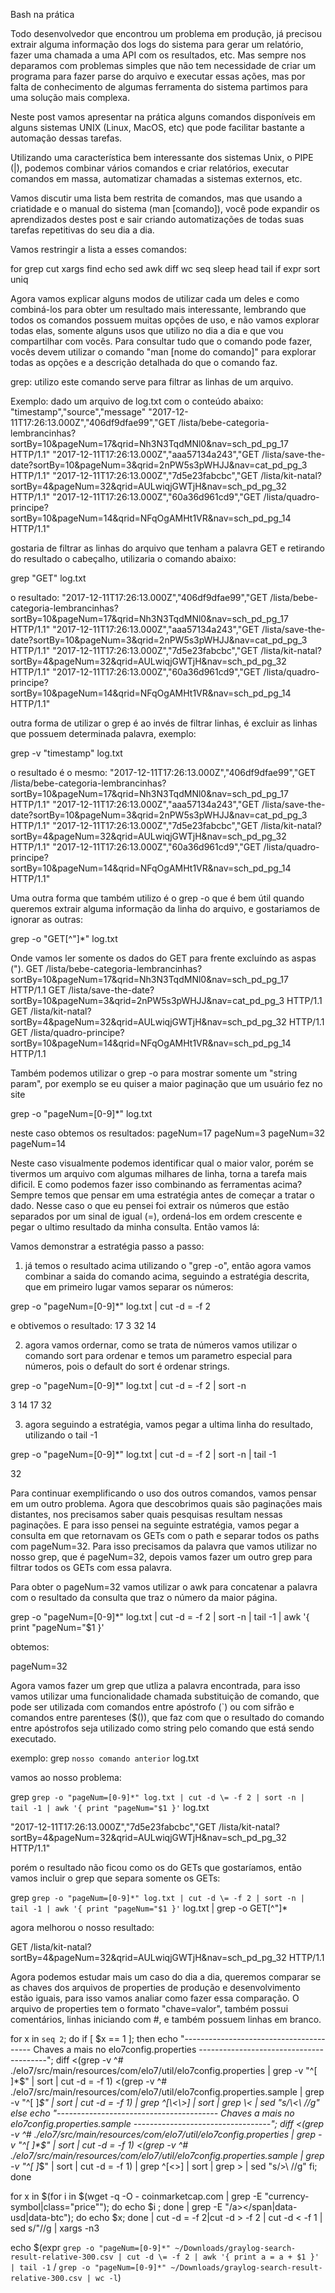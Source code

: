 Bash na prática

Todo desenvolvedor que encontrou um problema em produção, já precisou extrair alguma informação dos logs do sistema para gerar um relatório, fazer uma chamada a uma API com os resultados, etc. Mas sempre nos deparamos com problemas simples que não tem necessidade de criar um programa para fazer parse do arquivo e executar essas ações, mas por falta de conhecimento de algumas ferramenta do sistema partimos para uma solução mais complexa.

Neste post vamos apresentar na prática alguns comandos disponíveis em alguns sistemas UNIX (Linux, MacOS, etc) que pode facilitar bastante a automação dessas tarefas.

Utilizando uma característica bem interessante dos sistemas Unix, o PIPE (|), podemos combinar vários comandos e criar relatórios, executar comandos em massa, automatizar chamadas a sistemas externos, etc.

Vamos discutir uma lista bem restrita de comandos, mas que usando a criatidade e o manual do sistema (man [comando]), você pode expandir os aprendizados destes post e sair criando automatizações de todas suas tarefas repetitivas do seu dia a dia.

Vamos restringir a lista a esses comandos:

for
grep
cut
xargs
find
echo
sed
awk
diff
wc
seq
sleep
head
tail
if
expr
sort
uniq

Agora vamos explicar alguns modos de utilizar cada um deles e como combiná-los para obter um resultado mais interessante, lembrando que todos os comandos possuem muitas opções de uso, e não vamos explorar todas elas, somente alguns usos que utilizo no dia a dia e que vou compartilhar com vocês. Para consultar tudo que o comando pode fazer, vocês devem utilizar o comando "man [nome do comando]" para explorar todas as opções e a descrição detalhada do que o comando faz.

grep: utilizo este comando serve para filtrar as linhas de um arquivo.

Exemplo:
dado um arquivo de log.txt com o conteúdo abaixo:
"timestamp","source","message"
"2017-12-11T17:26:13.000Z","406df9dfae99","GET /lista/bebe-categoria-lembrancinhas?sortBy=10&pageNum=17&qrid=Nh3N3TqdMNl0&nav=sch_pd_pg_17 HTTP/1.1"
"2017-12-11T17:26:13.000Z","aaa57134a243","GET /lista/save-the-date?sortBy=10&pageNum=3&qrid=2nPW5s3pWHJJ&nav=cat_pd_pg_3 HTTP/1.1"
"2017-12-11T17:26:13.000Z","7d5e23fabcbc","GET /lista/kit-natal?sortBy=4&pageNum=32&qrid=AULwiqjGWTjH&nav=sch_pd_pg_32 HTTP/1.1"
"2017-12-11T17:26:13.000Z","60a36d961cd9","GET /lista/quadro-principe?sortBy=10&pageNum=14&qrid=NFqOgAMHt1VR&nav=sch_pd_pg_14 HTTP/1.1"

gostaria de filtrar as linhas do arquivo que tenham a palavra GET e retirando do resultado o cabeçalho, utilizaria o comando abaixo:

grep "GET" log.txt

o resultado:
"2017-12-11T17:26:13.000Z","406df9dfae99","GET /lista/bebe-categoria-lembrancinhas?sortBy=10&pageNum=17&qrid=Nh3N3TqdMNl0&nav=sch_pd_pg_17 HTTP/1.1"
"2017-12-11T17:26:13.000Z","aaa57134a243","GET /lista/save-the-date?sortBy=10&pageNum=3&qrid=2nPW5s3pWHJJ&nav=cat_pd_pg_3 HTTP/1.1"
"2017-12-11T17:26:13.000Z","7d5e23fabcbc","GET /lista/kit-natal?sortBy=4&pageNum=32&qrid=AULwiqjGWTjH&nav=sch_pd_pg_32 HTTP/1.1"
"2017-12-11T17:26:13.000Z","60a36d961cd9","GET /lista/quadro-principe?sortBy=10&pageNum=14&qrid=NFqOgAMHt1VR&nav=sch_pd_pg_14 HTTP/1.1"

outra forma de utilizar o grep é ao invés de filtrar linhas, é excluir as linhas que possuem determinada palavra, exemplo:

grep -v "timestamp" log.txt

o resultado é o mesmo:
"2017-12-11T17:26:13.000Z","406df9dfae99","GET /lista/bebe-categoria-lembrancinhas?sortBy=10&pageNum=17&qrid=Nh3N3TqdMNl0&nav=sch_pd_pg_17 HTTP/1.1"
"2017-12-11T17:26:13.000Z","aaa57134a243","GET /lista/save-the-date?sortBy=10&pageNum=3&qrid=2nPW5s3pWHJJ&nav=cat_pd_pg_3 HTTP/1.1"
"2017-12-11T17:26:13.000Z","7d5e23fabcbc","GET /lista/kit-natal?sortBy=4&pageNum=32&qrid=AULwiqjGWTjH&nav=sch_pd_pg_32 HTTP/1.1"
"2017-12-11T17:26:13.000Z","60a36d961cd9","GET /lista/quadro-principe?sortBy=10&pageNum=14&qrid=NFqOgAMHt1VR&nav=sch_pd_pg_14 HTTP/1.1"

Uma outra forma que também utilizo é o grep -o que é bem útil quando queremos extrair alguma informação da linha do arquivo, e gostariamos de ignorar as outras:

grep -o "GET[^\"]*" log.txt

Onde vamos ler somente os dados do GET para frente excluíndo as aspas (").
GET /lista/bebe-categoria-lembrancinhas?sortBy=10&pageNum=17&qrid=Nh3N3TqdMNl0&nav=sch_pd_pg_17 HTTP/1.1
GET /lista/save-the-date?sortBy=10&pageNum=3&qrid=2nPW5s3pWHJJ&nav=cat_pd_pg_3 HTTP/1.1
GET /lista/kit-natal?sortBy=4&pageNum=32&qrid=AULwiqjGWTjH&nav=sch_pd_pg_32 HTTP/1.1
GET /lista/quadro-principe?sortBy=10&pageNum=14&qrid=NFqOgAMHt1VR&nav=sch_pd_pg_14 HTTP/1.1

Também podemos utilizar o grep -o para mostrar somente um "string param", por exemplo se eu quiser a maior paginação que um usuário fez no site

grep -o "pageNum=[0-9]*" log.txt

neste caso obtemos os resultados:
pageNum=17
pageNum=3
pageNum=32
pageNum=14

Neste caso visualmente podemos identificar qual o maior valor, porém se tivermos um arquivo com algumas milhares de linha, torna a tarefa mais dificil. E como podemos fazer isso combinando as ferramentas acima? Sempre temos que pensar em uma estratégia antes de começar a tratar o dado. Nesse caso o que eu pensei foi extrair os números que estão separados por um sinal de igual (=), ordená-los em ordem crescente e pegar o ultimo resultado da minha consulta. Então vamos lá:

Vamos demonstrar a estratégia passo a passo:

1) já temos o resultado acima utilizando o "grep -o", então agora vamos combinar a saida do comando acima, seguindo a estratégia descrita, que em primeiro lugar vamos separar os números:

grep -o "pageNum=[0-9]*" log.txt | cut -d \= -f 2

e obtivemos o resultado:
17
3
32
14

2) agora vamos ordernar, como se trata de números vamos utilizar o comando sort para ordenar e temos um parametro especial para números, pois o default do sort é ordenar strings.

grep -o "pageNum=[0-9]*" log.txt | cut -d \= -f 2 | sort -n

3
14
17
32

3) agora seguindo a estratégia, vamos pegar a ultima linha do resultado, utilizando o tail -1

grep -o "pageNum=[0-9]*" log.txt | cut -d \= -f 2 | sort -n | tail -1

32

Para continuar exemplificando o uso dos outros comandos, vamos pensar em um outro problema. Agora que descobrimos quais são paginações mais distantes, nos precisamos saber quais pesquisas resultam nessas paginações. E para isso pensei na seguinte estratégia, vamos pegar a consulta em que retornavam os GETs com o path e separar todos os paths com pageNum=32. Para isso precisamos da palavra que vamos utilizar no nosso grep, que é pageNum=32, depois vamos fazer um outro grep para filtrar todos os GETs com essa palavra.

Para obter o pageNum=32 vamos utilizar o awk para concatenar a palavra com o resultado da consulta que traz o número da maior página.

grep -o "pageNum=[0-9]*" log.txt | cut -d \= -f 2 | sort -n | tail -1 | awk '{ print "pageNum="$1 }'

obtemos:

pageNum=32

Agora vamos fazer um grep que utliza a palavra encontrada, para isso vamos utilizar uma funcionalidade chamada substituição de comando, que pode ser utilizada com comandos entre apóstrofo (`) ou com sifrão e comandos entre parenteses ($()), que faz com que o resultado do comando entre apóstrofos seja utilizado como string pelo comando que está sendo executado.

exemplo:
grep `nosso comando anterior` log.txt

vamos ao nosso problema:

grep `grep -o "pageNum=[0-9]*" log.txt | cut -d \= -f 2 | sort -n | tail -1 | awk '{ print "pageNum="$1 }'` log.txt

"2017-12-11T17:26:13.000Z","7d5e23fabcbc","GET /lista/kit-natal?sortBy=4&pageNum=32&qrid=AULwiqjGWTjH&nav=sch_pd_pg_32 HTTP/1.1"

porém o resultado não ficou como os do GETs que gostaríamos, então vamos incluir o grep que separa somente os GETs:

grep `grep -o "pageNum=[0-9]*" log.txt | cut -d \= -f 2 | sort -n | tail -1 | awk '{ print "pageNum="$1 }'` log.txt | grep -o GET[^\"]*

agora melhorou o nosso resultado:

GET /lista/kit-natal?sortBy=4&pageNum=32&qrid=AULwiqjGWTjH&nav=sch_pd_pg_32 HTTP/1.1

Agora podemos estudar mais um caso do dia a dia, queremos comparar se as chaves dos arquivos de properties de produção e desenvolvimento estão iguais, para isso vamos analiar como fazer essa comparação. O arquivo de properties tem o formato "chave=valor", também possui comentários, linhas iniciando com #, e também possuem linhas em branco.

for x in `seq 2`;
  do
    if [ $x == 1 ]; then
      echo "---------------------------------------- Chaves a mais no elo7config.properties ----------------------------------------";
      diff <(grep -v ^# ./elo7/src/main/resources/com/elo7/util/elo7config.properties | grep -v "^[ ]*$" | sort | cut -d = -f 1) <(grep -v ^# ./elo7/src/main/resources/com/elo7/util/elo7config.properties.sample | grep -v "^[ ]*$" | sort | cut -d = -f 1) | grep ^[\<\>] | sort | grep \< | sed "s/\<\ //g"
    else
      echo "---------------------------------------- Chaves a mais no elo7config.properties.sample ----------------------------------";
      diff <(grep -v ^# ./elo7/src/main/resources/com/elo7/util/elo7config.properties | grep -v "^[ ]*$" | sort | cut -d = -f 1) <(grep -v ^# ./elo7/src/main/resources/com/elo7/util/elo7config.properties.sample | grep -v "^[ ]*$" | sort | cut -d = -f 1) | grep ^[\<\>] | sort | grep \> | sed "s/\>\ //g"
    fi;
  done












for x in $(for i in $(wget -q -O - coinmarketcap.com | grep -E "currency-symbol|class=\"price\""); do echo $i ; done | grep -E "/a></span|data-usd|data-btc"); do echo $x; done | cut -d \= -f 2|cut -d \> -f 2 | cut -d \< -f 1 | sed s/\"//g | xargs -n3


echo $(expr `grep -o "pageNum=[0-9]*" ~/Downloads/graylog-search-result-relative-300.csv | cut -d \= -f 2 | awk '{ print a = a + $1 }' | tail -1` / `grep -o "pageNum=[0-9]*" ~/Downloads/graylog-search-result-relative-300.csv | wc -l`)


